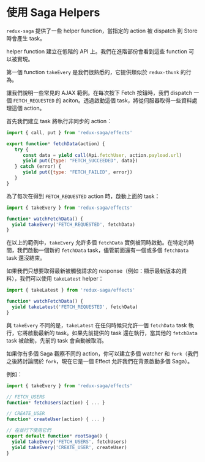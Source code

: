 # 使用 Saga Helpers

`redux-saga` 提供了一些 helper function，當指定的 action 被 dispatch 到 Store 時會產生 task。

helper function 建立在低階的 API 上。我們在進階部份會看到這些 function 可以被實現。

第一個 function `takeEvery` 是我們很熟悉的，它提供類似於 `redux-thunk` 的行為。

讓我們說明一些常見的 AJAX 範例。在每次按下 Fetch 按鈕時，我們 dispatch 一個 `FETCH_REQUESTED` 的 aciton。透過啟動這個 task，將從伺服器取得一些資料處理這個 action。

首先我們建立 task 將執行非同步的 action：

```javascript
import { call, put } from 'redux-saga/effects'

export function* fetchData(action) {
   try {
      const data = yield call(Api.fetchUser, action.payload.url)
      yield put({type: "FETCH_SUCCEEDED", data})
   } catch (error) {
      yield put({type: "FETCH_FAILED", error})
   }
}
```

為了每次在得到 `FETCH_REQUESTED` action 時，啟動上面的 task：

```javascript
import { takeEvery } from 'redux-saga/effects'

function* watchFetchData() {
  yield takeEvery('FETCH_REQUESTED', fetchData)
}
```

在以上的範例中，`takeEvery` 允許多個 `fetchData` 實例被同時啟動。在特定的時間，我們啟動一個新的 `fetchData` task，儘管前面還有一個或多個 `fetchData` task 還沒結束。

如果我們只想要取得最新被觸發請求的 response（例如：顯示最新版本的資料），我們可以使用 `takeLatest` helper：

```javascript
import { takeLatest } from 'redux-saga/effects'

function* watchFetchData() {
  yield takeLatest('FETCH_REQUESTED', fetchData)
}
```

與 `takeEvery` 不同的是，`takeLatest` 在任何時候只允許一個 `fetchData` task 執行，它將啟動最新的 task。如果先前提供的 task 還在執行，當其他的 `fetchData` task 被啟動，先前的 task 會自動被取消。

如果你有多個 Saga 觀察不同的 action，你可以建立多個 watcher 和 `fork`（我們之後將討論關於 `fork`，現在它是一個 Effect 允許我們在背景啟動多個 Saga）。

例如：

```javascript
import { takeEvery } from 'redux-saga/effects'

// FETCH_USERS
function* fetchUsers(action) { ... }

// CREATE_USER
function* createUser(action) { ... }

// 在並行下使用它們
export default function* rootSaga() {
  yield takeEvery('FETCH_USERS', fetchUsers)
  yield takeEvery('CREATE_USER', createUser)
}
```
